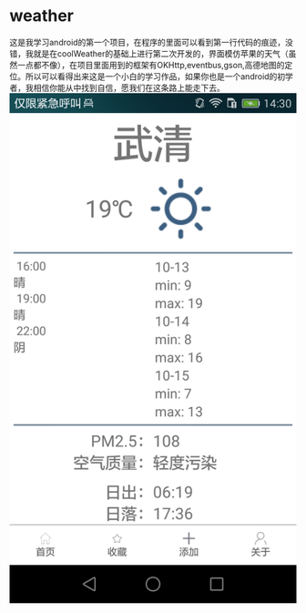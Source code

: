 # weather
这是我学习android的第一个项目，在程序的里面可以看到第一行代码的痕迹，没错，我就是在coolWeather的基础上进行第二次开发的，界面模仿苹果的天气（虽然一点都不像），在项目里面用到的框架有OKHttp,eventbus,gson,高德地图的定位。所以可以看得出来这是一个小白的学习作品，如果你也是一个android的初学者，我相信你能从中找到自信，愿我们在这条路上能走下去。<br>
![截屏1](https://github.com/bingweibi/weather/raw/master/app/src/main/res/drawable/Screenshot1.png)

